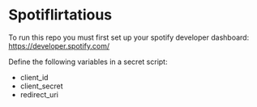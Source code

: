 # Spotiflirtatious

To run this repo you must first set up your spotify developer dashboard:
https://developer.spotify.com/

Define the following variables in a secret script:
- client_id 
- client_secret
- redirect_uri